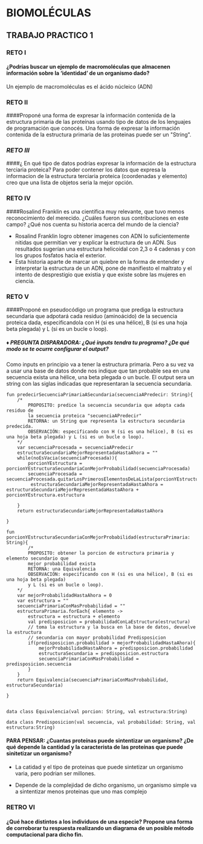 # BIOMOLÉCULAS

## TRABAJO PRACTICO 1

### **RETO I**
#### ¿Podrías buscar un ejemplo de macromoléculas que almacenen información sobre la ‘identidad’ de un organismo dado?

Un ejemplo de macromoléculas es el ácido núcleico (ADN)

### **RETO II**
####Proponé una forma de expresar la información contenida de la estructura primaria de las proteínas usando tipo de datos de los lenguajes de programación que conocés.
Una forma de expresar la información contenida  de la estructura primaria de las proteinas puede ser un "String".

### ***RETO III***
####¿ En qué tipo de datos podrías expresar la información de la estructura terciaria proteica?
Para poder contener los datos que expresa la informacion de la estructura terciaria proteica (coordenadas y elemento) creo que una lista de objetos seria la mejor opción.

### **RETO IV** 
####Rosalind Franklin es una científica muy relevante, que tuvo menos reconocimiento del merecido. ¿Cuáles fueron sus contribuciones en este campo? ¿Qué nos cuenta su historia acerca del mundo de la ciencia?

- Rosalind Franklin logro obtener imagenes con ADN lo suficientemente nitidas que permitian ver y explicar la estructura de un ADN. Sus resultados sugerían una estructura helicoidal con 2,3 o 4 cadenas y con los grupos fosfatos hacia el exterior.
- Esta historia aparte de marcar un quiebre en la forma de entender y interpretar la estructura de un ADN, pone de manifiesto el maltrato y el intento de desprestigio que existia y que existe sobre las mujeres en ciencia. 


### **RETO V**
####Proponé en pseudocódigo un programa que prediga la estructura secundaria que adpotará cada residuo (aminoácido) de la secuencia proteica dada, especificandola con H (si es una hélice), B (si es una hoja beta plegada) y L (si es un bucle o loop).

##### &diams; PREGUNTA DISPARADORA: ¿Qué inputs tendra tu programa? ¿De qué modo se te ocurre configurar el output?

Como inputs en principio va a tener la estructura primaria. Pero a su vez va a usar una base de datos donde nos indique que tan probable sea en una secuencia exista una hélice, una beta plegada o un bucle.
El output sera un string con las siglas indicadas que representaran la secuencia secundaria.

```
fun predecirSecuenciaPrimariaASecundaria(secuenciaAPredecir: String){
	/*
		PROPOSITO: predice la secuencia secundaria que adopta cada residuo de 
		la secuencia proteica "secuenciaAPredecir"
		RETORNA: un String que representa la estructura secundaria predecida.
		OBSERVACIÓN: especificando con H (si es una hélice), B (si es una hoja beta plegada) y L (si es un bucle o loop).
	*/
	var secuenciaProcesada = secuenciaAPredecir
	estructuraSecundariaMejorRepresentadaHastaAhora = ""
	while(noEsVacia(secuenciaProcesada)){
		porcionYEstructura = porcionYEstructuraSecundariaConMejorProbabilidad(secuenciaProcesada)
		secuenciaProcesada = secuenciaProcesada.quitarLosPrimerosElementosDeLaLista(porcionYEstructura.porcion.size())
		 estructuraSecundariaMejorRepresentadaHastaAhora = estructuraSecundariaMejorRepresentadaHastaAhora + porcionYEstructura.estructura
	
	}	
	return estructuraSecundariaMejorRepresentadaHastaAhora
	
}

fun porcionYEstructuraSecundariaConMejorProbabilidad(estructuraPrimaria: String){
		/*
		PROPOSITO: obtener la porcion de estructura primaria y elemento secundario que 
		mejor probabilidad exista 
		RETORNA: una Equivalencia 
		OBSERVACIÓN: especificando con H (si es una hélice), B (si es una hoja beta plegada) 
		y L (si es un bucle o loop).
	*/
	var mejorProbabilidadHastaAhora = 0
	var estructura = ""
	secuenciaPrimariaConMasProbabilidad = ""
	estructuraPrimaria.forEach{ elemento -> 
		estructura = estructura + elemento
		val predisposicion = probabilidadConLaEstructura(estructura) 
		// toma la estructura y la busca en la base de datos, devuelve la estructura 
		// secundaria con mayor probabilidad Predisposicion
		if(predisposicion.probabilidad > mejorProbabilidadHastaAhora){
			mejorProbabilidadHastaAhora = predisposicion.probabilidad
			estructuraSecundaria = predisposicion.estructura
			secuenciaPrimariaConMasProbabilidad = predisposicion.secuencia
		}
	}
	return Equivalencia(secuenciaPrimariaConMasProbabilidad, estructuraSecundaria)

}


data class Equivalencia(val porcion: String, val estructura:String)

data class Predisposicion(val secuencia, val probabilidad: String, val estructura:String)
```

#### **PARA PENSAR:** ¿Cuantas proteínas puede sintentizar un organismo? ¿De qué depende la cantidad y la caracterista de las proteínas que puede sinitetizar un organismo?

- La catidad y el tipo de proteinas que puede sintetizar un organismo varia, pero podrian ser millones.

- Depende de la complejidad de dicho organismo, un organismo simple va a sintentizar menos proteinas que uno mas complejo

### **RETRO VI**
#### ¿Qué hace distintos a los individuos de una especie? Propone una forma de corroborar tu respuesta realizando un diagrama de un posible método computacional para dicho fin.

